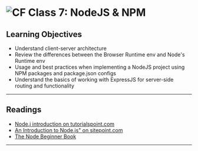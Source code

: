 ![CF](https://i.imgur.com/7v5ASc8.png)  Class 7: NodeJS & NPM
=======


## Learning Objectives
<!--
ABCD:
  Audience: Program participants
  Behavior: Expected learning/behavior changes/results
  Condition:
    Circumstances that lead to change/result
    When change/result are expected to occur
  Degree: How much change occurs (%) for how many participants (#)
-->

* Understand client-server architecture
* Review the differences between the Browser Runtime env and Node's Runtime env
* Usage and best practices when implementing a NodeJS project using NPM packages and package.json configs
* Understand the basics of working with ExpressJS for server-side routing and functionality

---

## Readings
<!-- List of readings required for this content; readings being completed by the start of this lecture -->

- [Node.j introduction on tutorialspoint.com](https://www.tutorialspoint.com/nodejs/nodejs_introduction.htm)
- [An Introduction to Node.js" on sitepoint.com](https://www.sitepoint.com/an-introduction-to-node-js)
- [The Node Beginner Book](http://www.nodebeginner.org/)

---
